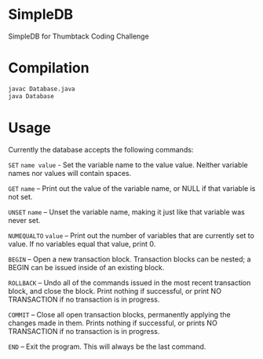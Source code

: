 # SimpleDB

SimpleDB for Thumbtack Coding Challenge



# Compilation

```bash
javac Database.java
java Database
```

# Usage

Currently the database accepts the following commands:


```SET``` ```name value```  - Set the variable name to the value value. Neither variable names nor values will contain spaces.

```GET``` ```name``` – Print out the value of the variable name, or NULL if that variable is not set.

```UNSET``` ```name``` – Unset the variable name, making it just like that variable was never set.

```NUMEQUALTO``` ```value``` – Print out the number of variables that are currently set to value. If no variables equal that value, print 0.

```BEGIN``` – Open a new transaction block. Transaction blocks can be nested; a BEGIN can be issued inside of an existing block.

```ROLLBACK``` – Undo all of the commands issued in the most recent transaction block, and close the block. Print nothing if successful, or print NO TRANSACTION if no transaction is in progress.

```COMMIT``` – Close all open transaction blocks, permanently applying the changes made in them. Prints nothing if successful, or prints NO TRANSACTION if no transaction is in progress.



```END``` – Exit the program. This will always be the last command.

